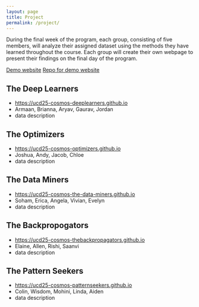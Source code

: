 ```yaml
---
layout: page
title: Project
permalink: /project/
---
```

During the final week of the program, each group, consisting of five members, will analyze their assigned dataset using the methods they have learned throughout the course. Each group will create their own webpage to present their findings on the final day of the program.

[Demo website](https://wonjun-davis.github.io/) [Repo for demo website](https://github.com/wonjun-davis/wonjun-davis.github.io)


## The Deep Learners
- <https://ucd25-cosmos-deeplearners.github.io>
- Armaan, Brianna, Aryav, Gaurav, Jordan
- data description

## The Optimizers 
- <https://ucd25-cosmos-optimizers.github.io>
- Joshua, Andy, Jacob, Chloe
- data description

## The Data Miners
- <https://ucd25-cosmos-the-data-miners.github.io>
- Soham, Erica, Angela, Vivian, Evelyn
- data description

## The Backpropogators
- <https://ucd25-cosmos-thebackpropagators.github.io>
- Elaine, Allen, Rishi, Saanvi
- data description

## The Pattern Seekers
- <https://ucd25-cosmos-patternseekers.github.io>
- Colin, Wisdom, Mohini, Linda, Aiden
- data description
